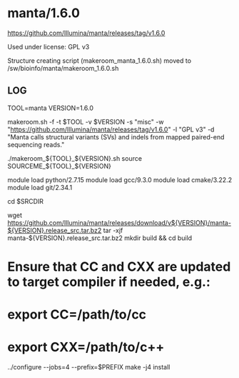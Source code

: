 manta/1.6.0
========================

<https://github.com/Illumina/manta/releases/tag/v1.6.0>

Used under license:
GPL v3


Structure creating script (makeroom_manta_1.6.0.sh) moved to /sw/bioinfo/manta/makeroom_1.6.0.sh

LOG
---

  TOOL=manta
  VERSION=1.6.0

  makeroom.sh -f -t $TOOL -v $VERSION -s "misc" -w "https://github.com/Illumina/manta/releases/tag/v1.6.0" -l "GPL v3" -d "Manta calls structural variants (SVs) and indels from mapped paired-end sequencing reads."

  ./makeroom_${TOOL}_${VERSION}.sh
  source SOURCEME_${TOOL}_${VERSION}

  module load python/2.7.15
  module load gcc/9.3.0
  module load cmake/3.22.2   
  module load git/2.34.1


  cd $SRCDIR

  wget https://github.com/Illumina/manta/releases/download/v${VERSION}/manta-${VERSION}.release_src.tar.bz2
  tar -xjf manta-${VERSION}.release_src.tar.bz2
  mkdir build && cd build
# Ensure that CC and CXX are updated to target compiler if needed, e.g.:
#     export CC=/path/to/cc
#     export CXX=/path/to/c++
  ../configure --jobs=4 --prefix=$PREFIX
  make -j4 install


